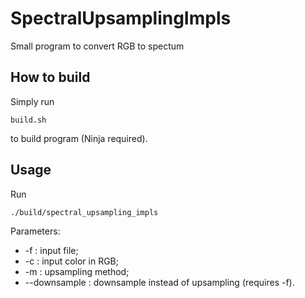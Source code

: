 # SpectralUpsamplingImpls

Small program to convert RGB to spectum

## How to build

Simply run 
~~~
build.sh
~~~
 to build program (Ninja required).

## Usage
Run
~~~
./build/spectral_upsampling_impls
~~~
Parameters: 
* -f <path> : input file;
* -c <hex> : input color in RGB;
* -m <method> : upsampling method;
* --downsample : downsample instead of upsampling (requires -f).
